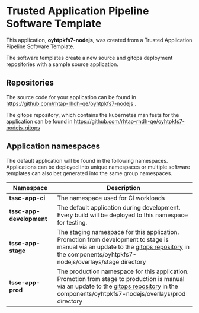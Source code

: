 # Trusted Application Pipeline Software Template

This application, **oyhtpkfs7-nodejs**, was created from a Trusted Application Pipeline Software Template.

The software templates create a new source and gitops deployment repositories with a sample source application. 

## Repositories

The source code for your application can be found in [https://github.com/rhtap-rhdh-qe/oyhtpkfs7-nodejs ](https://github.com/rhtap-rhdh-qe/oyhtpkfs7-nodejs ).
 
The gitops repository, which contains the kubernetes manifests for the application can be found in 
[https://github.com/rhtap-rhdh-qe/oyhtpkfs7-nodejs-gitops ](https://github.com/rhtap-rhdh-qe/oyhtpkfs7-nodejs-gitops ) 

## Application namespaces 

The default application will be found in the following namespaces. Applications can be deployed into unique namespaces or multiple software templates can also bet generated into the same group namespaces.  

|  Namespace   |  Description   |  
| -------- | -------- |
| **tssc-app-ci** | The namespace used for CI workloads |
| **tssc-app-development** | The default application during development. Every build will be deployed to this namespace for testing. |
| **tssc-app-stage** | The staging namespace for this application. Promotion from development to stage is manual via an update to the [gitops repository](https://github.com/rhtap-rhdh-qe/oyhtpkfs7-nodejs-gitops ) in the components/oyhtpkfs7-nodejs/overlays/stage directory |
| **tssc-app-prod** | The production namespace for this application. Promotion from stage to production is manual via an update to the [gitops repository](https://github.com/rhtap-rhdh-qe/oyhtpkfs7-nodejs-gitops ) in the components/oyhtpkfs7-nodejs/overlays/prod directory |
